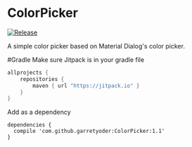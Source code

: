 # ColorPicker
[![Release](https://jitpack.io/v/garretyoder/ColorPicker.svg)](https://jitpack.io/#garretyoder/ColorPicker)

A simple color picker based on Material Dialog's color picker.

#Gradle
Make sure Jitpack is in your gradle file
``` gradle
allprojects {
	repositories {
		maven { url "https://jitpack.io" }
	}
}
```
Add as a dependency
```
dependencies {
  compile 'com.github.garretyoder:ColorPicker:1.1'
}
```
